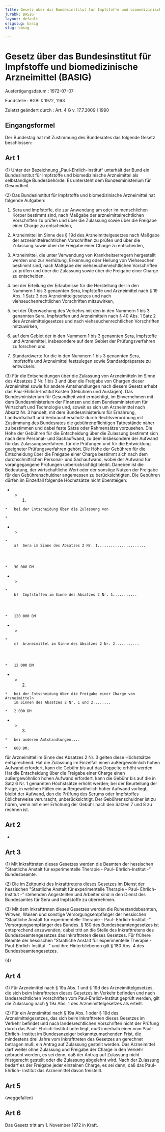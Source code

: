 ```yaml
---
Title: Gesetz über das Bundesinstitut für Impfstoffe und biomedizinische Arzneimittel
jurabk: BASIG
layout: default
origslug: basig
slug: basig

---
```


# Gesetz über das Bundesinstitut für Impfstoffe und biomedizinische Arzneimittel (BASIG)

Ausfertigungsdatum
:   1972-07-07

Fundstelle
:   BGBl I: 1972, 1163

Zuletzt geändert durch
:   Art. 4 G v. 17.7.2009 I 1990

## Eingangsformel

Der Bundestag hat mit Zustimmung des Bundesrates das folgende Gesetz
beschlossen:

## Art 1

(1) Unter der Bezeichnung „Paul-Ehrlich-Institut“ unterhält der Bund
ein Bundesinstitut für Impfstoffe und biomedizinische Arzneimittel als
selbständige Bundesbehörde. Es untersteht dem Bundesministerium für
Gesundheit.

(2) Das Bundesinstitut für Impfstoffe und biomedizinische Arzneimittel
hat folgende Aufgaben:

1.  Sera und Impfstoffe, die zur Anwendung am oder im menschlichen Körper
    bestimmt sind, nach Maßgabe der arzneimittelrechtlichen Vorschriften
    zu prüfen und über die Zulassung sowie über die Freigabe einer Charge
    zu entscheiden,


2.  Arzneimittel im Sinne des §
    19d                    des Arzneimittelgesetzes nach Maßgabe der
    arzneimittelrechtlichen Vorschriften zu prüfen und über die Zulassung
    sowie über die Freigabe einer Charge zu entscheiden,


3.  Arzneimittel, die unter Verwendung von Krankheitserregern hergestellt
    werden und zur Verhütung, Erkennung oder Heilung von Viehseuchen
    bestimmt sind, nach Maßgabe der viehseuchenrechtlichen Vorschriften zu
    prüfen und über die Zulassung sowie über die Freigabe einer Charge zu
    entscheiden,


4.  bei der Erteilung der Erlaubnisse für die Herstellung der in den
    Nummern 1 bis 3 genannten Sera, Impfstoffe und Arzneimittel nach §
    19 Abs. 1 Satz 3                    des Arzneimittelgesetzes und nach
    viehseuchenrechtlichen Vorschriften mitzuwirken,


5.  bei der Überwachung des Verkehrs mit den in den Nummern 1 bis 3
    genannten Sera, Impfstoffen und Arzneimitteln nach §
    40 Abs. 1 Satz 2                    des Arzneimittelgesetzes und nach
    viehseuchenrechtlichen Vorschriften mitzuwirken,


6.  auf dem Gebiet der in den Nummern 1 bis 3 genannten Sera, Impfstoffe
    und Arzneimittel, insbesondere auf dem Gebiet der Prüfungsverfahren zu
    forschen und


7.  Standardwerte für die in den Nummern 1 bis 3 genannten Sera,
    Impfstoffe und Arzneimittel festzulegen sowie Standardpräparate zu
    entwickeln.




(3) Für die Entscheidungen über die Zulassung von Arzneimitteln im
Sinne des Absatzes 2 Nr. 1 bis 3 und über die Freigabe von Chargen
dieser Arzneimittel sowie für andere Amtshandlungen nach diesem Gesetz
erhebt das Paul-Ehrlich-Institut Kosten (Gebühren und Auslagen). Das
Bundesministerium für Gesundheit wird ermächtigt, im Einvernehmen mit
dem Bundesministerium der Finanzen und dem Bundesministerium für
Wirtschaft und Technologie und, soweit es sich um Arzneimittel nach
Absatz Nr. 3 handelt, mit dem Bundesministerium für Ernährung,
Landwirtschaft und Verbraucherschutz durch Rechtsverordnung mit
Zustimmung des Bundesrates die gebührenpflichtigen Tatbestände näher
zu bestimmen und dabei feste Sätze oder Rahmensätze vorzusehen. Die
Höhe der Gebühren für die Entscheidung über die Zulassung bestimmt
sich nach dem Personal- und Sachaufwand, zu dem insbesondere der
Aufwand für das Zulassungsverfahren, für die Prüfungen und für die
Entwicklung geeigneter Prüfungsverfahren gehört. Die Höhe der Gebühren
für die Entscheidung über die Freigabe einer Charge bestimmt sich nach
dem durchschnittlichen Personal- und Sachaufwand, wobei der Aufwand
für vorangegangene Prüfungen unberücksichtigt bleibt. Daneben ist die
Bedeutung, der wirtschaftliche Wert oder der sonstige Nutzen der
Freigabe für den Gebührenschuldner angemessen zu berücksichtigten. Die
Gebühren dürfen im Einzelfall folgende Höchstsätze nicht übersteigen:

*    *   1.

    *   bei der Entscheidung über die Zulassung von

    *

*    *
    *
        a)  Sera im Sinne des Absatzes 2 Nr. 1......................




    *   30 000 DM


*    *
    *
        b)  Impfstoffen im Sinne des Absatzes 2 Nr. 1...........




    *   120 000 DM


*    *
    *
        c)  Arzneimittel im Sinne des Absatzes 2 Nr. 2...........




    *   12 000 DM


*    *   2.

    *   bei der Entscheidung über die Freigabe einer Charge von Arzneimitteln
        im Sinnen des Absatzes 2 Nr. 1 und 2........

    *   2 000 DM


*    *   3.

    *   bei anderen Amtshandlungen....

    *   600 DM;



für Arzneimittel im Sinne des Absatzes 2 Nr. 3 gelten diese
Höchstsätze entsprechend. Hat die Zulassung im Einzelfall einen
außergewöhnlich hohen Aufwand erfordert, kann die Gebühr bis auf das
Doppelte erhöht werden. Hat die Entscheidung über die Freigabe einer
Charge einen außergewöhnlich hohen Aufwand erfordert, kann die Gebühr
bis auf die in Satz 6 Nr. 1 genannten Höchstsätze erhöht werden; bei
der Beurteilung der Frage, in welchen Fällen ein außergewöhnlich hoher
Aufwand vorliegt, bleibt der Aufwand, den die Prüfung des Serums oder
Impfstoffes üblicherweise verursacht, unberücksichtigt. Der
Gebührenschuldner ist zu hören, wenn mit einer Erhöhung der Gebühr
nach den Sätzen 7 und 8 zu rechnen ist.

## Art 2

-

## Art 3

(1) Mit Inkrafttreten dieses Gesetzes werden die Beamten der
hessischen "Staatliche Anstalt für experimentelle Therapie - Paul-
Ehrlich-Institut -" Bundesbeamte.

(2) Die im Zeitpunkt des Inkrafttretens dieses Gesetzes im Dienst der
hessischen "Staatliche Anstalt für experimentelle Therapie - Paul-
Ehrlich-Institut -" stehenden Angestellten und Arbeiter sind in den
Dienst des Bundesamtes für Sera und Impfstoffe zu übernehmen.

(3) Mit dem Inkrafttreten dieses Gesetzes werden die
Ruhestandsbeamten, Witwen, Waisen und sonstige Versorgungsempfänger
der hessischen "Staatliche Anstalt für experimentelle Therapie - Paul-
Ehrlich-Institut -" Versorgungsempfänger des Bundes. § 180 des
Bundesbeamtengesetzes ist entsprechend anzuwenden; dabei tritt an die
Stelle des Inkrafttretens des Bundesbeamtengesetzes das Inkrafttreten
dieses Gesetzes. Für frühere Beamte der hessischen "Staatliche Anstalt
für experimentelle Therapie - Paul-Ehrlich-Institut -" und ihre
Hinterbliebenen gilt § 180 Abs. 4 des Bundesbeamtengesetzes.

(4)

## Art 4

(1) Für Arzneimittel nach §
19a Abs. 1 und § 19d              des Arzneimittelgesetzes, die sich
beim Inkrafttreten dieses Gesetzes im Verkehr befinden und nach
landesrechtlichen Vorschriften vom Paul-Ehrlich-Institut geprüft
werden, gilt die Zulassung nach §
19a Abs. 1              des Arzneimittelgesetzes als erteilt.

(2) Für ein Arzneimittel nach §
19a Abs. 1 oder § 19d              des Arzneimittelgesetzes, das sich
beim Inkrafttreten dieses Gesetzes im Verkehr befindet und nach
landesrechtlichen Vorschriften nicht der Prüfung durch das Paul-
Ehrlich-Institut unterliegt, muß innerhalb einer vom Paul-Ehrlich-
Institut im Bundesanzeiger bekanntzumachenden Frist, die mindestens
drei Jahre vom Inkrafttreten des Gesetzes an gerechnet betragen muß,
ein Antrag auf Zulassung gestellt werden. Das Arzneimittel darf weiter
ohne Zulassung und Freigabe der Charge in den Verkehr gebracht werden,
es sei denn, daß der Antrag auf Zulassung nicht fristgerecht gestellt
oder die Zulassung abgelehnt wird. Nach der Zulassung bedarf es der
Freigabe jeder einzelnen Charge, es sei denn, daß das Paul-Ehrlich-
Institut das Arzneimittel davon freistellt.

## Art 5

(weggefallen)

## Art 6

Das Gesetz tritt am 1. November 1972 in Kraft.

